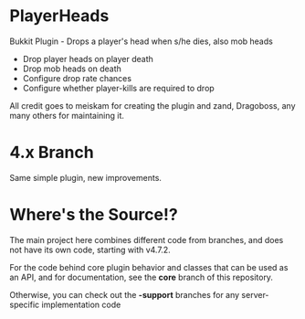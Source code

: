 # PlayerHeads
Bukkit Plugin - Drops a player's head when s/he dies, also mob heads
* Drop player heads on player death
* Drop mob heads on death
* Configure drop rate chances
* Configure whether player-kills are required to drop

All credit goes to meiskam for creating the plugin and zand, Dragoboss, any many others for maintaining it.

# 4.x Branch
Same simple plugin, new improvements.


# Where's the Source!?
The main project here combines different code from branches, and does not have its own code, starting with v4.7.2.

For the code behind core plugin behavior and classes that can be used as an API, and for documentation, see the **core** branch of this repository.

Otherwise, you can check out the **-support** branches for any server-specific implementation code
